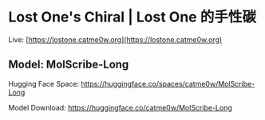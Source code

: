 # Lost One's Chiral | Lost One 的手性碳

Live: [https://lostone.catme0w.org](https://lostone.catme0w.org)

## Model: MolScribe-Long

Hugging Face Space: https://huggingface.co/spaces/catme0w/MolScribe-Long

Model Download: https://huggingface.co/catme0w/MolScribe-Long
